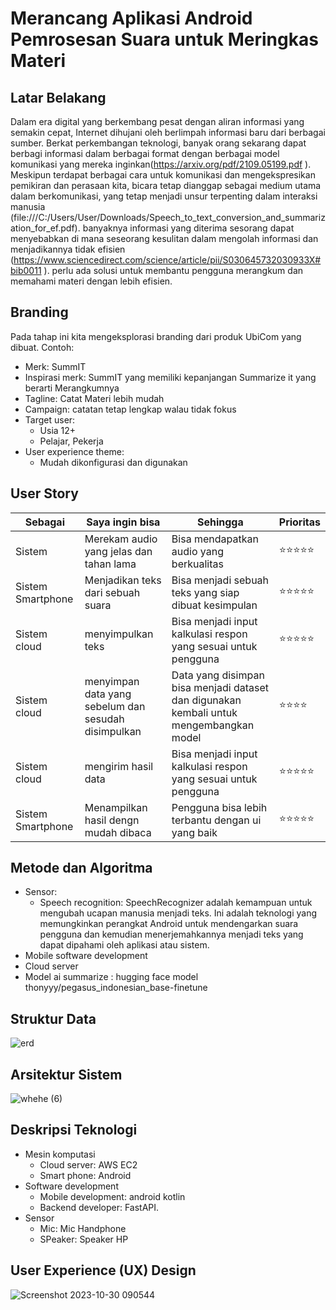 # Merancang Aplikasi Android Pemrosesan Suara untuk Meringkas Materi

## Latar Belakang
Dalam era digital yang berkembang pesat dengan aliran informasi yang semakin cepat, Internet dihujani oleh berlimpah informasi baru dari berbagai sumber. Berkat perkembangan teknologi, banyak orang sekarang dapat berbagi informasi dalam berbagai format dengan berbagai model komunikasi yang mereka inginkan(https://arxiv.org/pdf/2109.05199.pdf ). Meskipun terdapat berbagai cara untuk komunikasi dan mengekspresikan pemikiran dan perasaan kita, bicara tetap dianggap sebagai medium utama dalam berkomunikasi, yang tetap menjadi unsur terpenting dalam interaksi manusia (file:///C:/Users/User/Downloads/Speech_to_text_conversion_and_summarization_for_ef.pdf). banyaknya informasi yang diterima sesorang dapat menyebabkan di mana seseorang kesulitan dalam mengolah informasi dan menjadikannya tidak efisien (https://www.sciencedirect.com/science/article/pii/S030645732030933X#bib0011 ). perlu ada solusi untuk membantu pengguna merangkum dan memahami materi dengan lebih efisien. 

## Branding
Pada tahap ini kita mengeksplorasi branding dari produk UbiCom yang dibuat. Contoh:
- Merk: SummIT
- Inspirasi merk: SummIT yang memiliki kepanjangan Summarize it yang berarti Merangkumnya
- Tagline: Catat Materi lebih mudah
- Campaign: catatan tetap lengkap walau tidak fokus
- Target user:
  - Usia 12+
  - Pelajar, Pekerja
- User experience theme:
  - Mudah dikonfigurasi dan digunakan

## User Story
|Sebagai|Saya ingin bisa|Sehingga|Prioritas
|---|---|---|---|
|Sistem|Merekam audio yang jelas dan tahan lama|Bisa mendapatkan audio yang berkualitas|⭐⭐⭐⭐⭐|
|Sistem Smartphone|Menjadikan teks dari sebuah suara|Bisa menjadi sebuah teks yang siap dibuat kesimpulan|⭐⭐⭐⭐⭐|
|Sistem cloud|menyimpulkan teks |Bisa menjadi input kalkulasi respon yang sesuai untuk pengguna|⭐⭐⭐⭐⭐|
|Sistem cloud|menyimpan data yang sebelum dan sesudah disimpulkan |Data yang disimpan bisa menjadi dataset dan digunakan kembali untuk mengembangkan model|⭐⭐⭐⭐|
|Sistem cloud|mengirim hasil data|Bisa menjadi input kalkulasi respon yang sesuai untuk pengguna|⭐⭐⭐⭐⭐|
|Sistem Smartphone|Menampilkan hasil dengn mudah dibaca|Pengguna bisa lebih terbantu dengan ui yang baik|⭐⭐⭐⭐⭐|


## Metode dan Algoritma
- Sensor:
  - Speech recognition: SpeechRecognizer adalah kemampuan untuk mengubah ucapan manusia menjadi teks. Ini adalah teknologi yang memungkinkan perangkat Android untuk mendengarkan suara pengguna dan kemudian menerjemahkannya menjadi teks yang dapat dipahami oleh aplikasi atau sistem.
- Mobile software development
- Cloud server
- Model ai summarize : hugging face model thonyyy/pegasus_indonesian_base-finetune 

## Struktur Data
![erd](https://github.com/munazirdzuana/SummIt/assets/78277922/5c9337b6-5b3f-4c43-ae20-7766f555d8a4)

## Arsitektur Sistem
![whehe (6)](https://github.com/munazirdzuana/SummIt/assets/78277922/0f2b66fd-d5e7-4054-85a7-7e345c729fac)

## Deskripsi Teknologi
- Mesin komputasi
  - Cloud server: AWS EC2 
  - Smart phone: Android
- Software development
  - Mobile development: android kotlin
  - Backend developer: FastAPI. 
- Sensor
  - Mic: Mic Handphone
  - SPeaker: Speaker HP
## User Experience (UX) Design
![Screenshot 2023-10-30 090544](https://github.com/munazirdzuana/SummIt/assets/78277922/e38aaa3f-24f7-4b66-b08b-9f4dea48d720)

